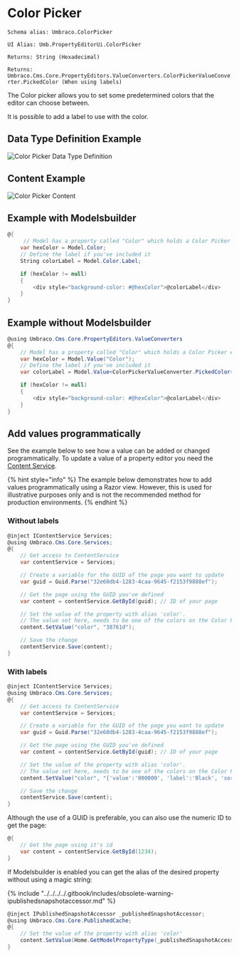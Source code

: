 # Color Picker

`Schema alias: Umbraco.ColorPicker`

`UI Alias: Umb.PropertyEditorUi.ColorPicker`

`Returns: String (Hexadecimal)`

`Returns: Umbraco.Cms.Core.PropertyEditors.ValueConverters.ColorPickerValueConverter.PickedColor (When using labels)`

The Color picker allows you to set some predetermined colors that the editor can choose between.

It is possible to add a label to use with the color.

## Data Type Definition Example

![Color Picker Data Type Definition](images/Color-Picker-DataType.png)

## Content Example

![Color Picker Content](../../../../../../10/umbraco-cms/fundamentals/backoffice/property-editors/built-in-property-editors/images/Color-Picker-Content-v8.png)

## Example with Modelsbuilder

```csharp
@{
     // Model has a property called "Color" which holds a Color Picker editor
    var hexColor = Model.Color;
    // Define the label if you've included it
    String colorLabel = Model.Color.Label;

    if (hexColor != null)
    {
        <div style="background-color: #@hexColor">@colorLabel</div>
    }
}
```

## Example without Modelsbuilder

```csharp
@using Umbraco.Cms.Core.PropertyEditors.ValueConverters
@{
    // Model has a property called "Color" which holds a Color Picker editor
    var hexColor = Model.Value("Color");
    // Define the label if you've included it
    var colorLabel = Model.Value<ColorPickerValueConverter.PickedColor>("Color").Label;

    if (hexColor != null)
    {
        <div style="background-color: #@hexColor">@colorLabel</div>
    }
}
```

## Add values programmatically

See the example below to see how a value can be added or changed programmatically. To update a value of a property editor you need the [Content Service](https://apidocs.umbraco.com/v14/csharp/api/Umbraco.Cms.Core.Services.ContentService.html).

{% hint style="info" %}
The example below demonstrates how to add values programmatically using a Razor view. However, this is used for illustrative purposes only and is not the recommended method for production environments.
{% endhint %}

### Without labels

```csharp
@inject IContentService Services;
@using Umbraco.Cms.Core.Services;
@{
    // Get access to ContentService
    var contentService = Services;

    // Create a variable for the GUID of the page you want to update
    var guid = Guid.Parse("32e60db4-1283-4caa-9645-f2153f9888ef");

    // Get the page using the GUID you've defined
    var content = contentService.GetById(guid); // ID of your page

    // Set the value of the property with alias 'color'. 
    // The value set here, needs to be one of the colors on the Color Picker
    content.SetValue("color", "38761d");

    // Save the change
    contentService.Save(content);
}
```

### With labels

```csharp
@inject IContentService Services;
@using Umbraco.Cms.Core.Services;
@{
    // Get access to ContentService
    var contentService = Services;

    // Create a variable for the GUID of the page you want to update
    var guid = Guid.Parse("32e60db4-1283-4caa-9645-f2153f9888ef");

    // Get the page using the GUID you've defined
    var content = contentService.GetById(guid); // ID of your page

    // Set the value of the property with alias 'color'. 
    // The value set here, needs to be one of the colors on the Color Picker
    content.SetValue("color", "{'value':'000000', 'label':'Black', 'sortOrder':1, 'id':'1'}");

    // Save the change
    contentService.Save(content);
}
```

Although the use of a GUID is preferable, you can also use the numeric ID to get the page:

```csharp
@{
    // Get the page using it's id
    var content = contentService.GetById(1234); 
}
```

If Modelsbuilder is enabled you can get the alias of the desired property without using a magic string:

{% include "../../../../.gitbook/includes/obsolete-warning-ipublishedsnapshotaccessor.md" %}

```csharp
@inject IPublishedSnapshotAccessor _publishedSnapshotAccessor;
@using Umbraco.Cms.Core.PublishedCache;
@{
    // Set the value of the property with alias 'color'
    content.SetValue(Home.GetModelPropertyType(_publishedSnapshotAccessor, x => x.Color).Alias, "38761d");
}
```
